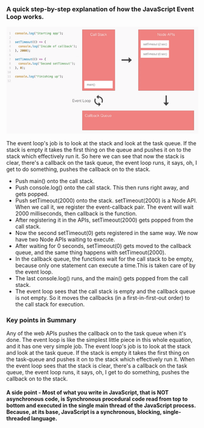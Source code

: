 ### A quick step-by-step explanation of how the JavaScript Event Loop works.

<img src=" Asynchronicity-Event-Loop.png">

The event loop's job is to look at the stack and look at the task queue. If the stack is empty it takes the first thing on the queue and pushes it on to the stack which effectively run it. So here we can see that now the stack is clear, there's a callback on the task queue, the event loop runs, it says, oh, I get to do something, pushes the callback on to the stack.

- Push main() onto the call stack.
- Push console.log() onto the call stack. This then runs right away, and gets popped.
- Push setTimeout(2000) onto the stack. setTimeout(2000) is a Node API. When we call it, we register the event-callback pair. The event will wait 2000 milliseconds, then callback is the function.
- After registering it in the APIs, setTimeout(2000) gets popped from the call stack.
- Now the second setTimeout(0) gets registered in the same way. We now have two Node APIs waiting to execute.
- After waiting for 0 seconds, setTimeout(0) gets moved to the callback queue, and the same thing happens with setTimeout(2000).
- In the callback queue, the functions wait for the call stack to be empty, because only one statement can execute a time.This is taken care of by the event loop.
- The last console.log() runs, and the main() gets popped from the call stack.
- The event loop sees that the call stack is empty and the callback queue is not empty. So it moves the callbacks (in a first-in-first-out order) to the call stack for execution.

### Key points in Summary

Any of the web APIs pushes the callback on to the task queue when it's done.
The event loop is like the simplest little piece in this whole equation, and it has one very simple job.
The event loop's job is to look at the stack and look at the task queue. If the stack is empty it takes the first thing on the task-queue and pushes it on to the stack which effectively run it. When the event loop sees that the stack is clear, there's a callback on the task queue, the event loop runs, it says, oh, I get to do something, pushes the callback on to the stack.

#### A side point - Most of what you write in JavaScript, that is NOT asynchronous code, is Synchronous procedural code read from top to bottom and executed in the single main thread of the JavaScript process. Because, at its base, JavaScript is a synchronous, blocking, single-threaded language.
